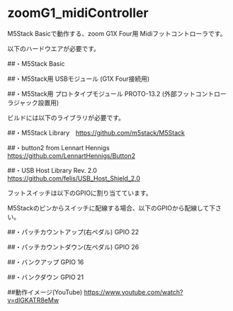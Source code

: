 # zoomG1_midiController
M5Stack Basicで動作する、zoom G1X Four用 Midiフットコントローラです。

以下のハードウエアが必要です。

##・M5Stack Basic

##・M5Stack用 USBモジュール (G1X Four接続用)

##・M5Stack用 プロトタイプモジュール PROTO-13.2 (外部フットコントローラジャック設置用)

ビルドには以下のライブラリが必要です。

##・M5Stack Library　https://github.com/m5stack/M5Stack

##・button2 from Lennart Hennigs https://github.com/LennartHennigs/Button2

##・USB Host Library Rev. 2.0 https://github.com/felis/USB_Host_Shield_2.0



フットスイッチは以下のGPIOに割り当てています。

M5Stackのピンからスイッチに配線する場合、以下のGPIOから配線して下さい。

##・パッチカウントアップ(右ペダル)       GPIO 22

##・パッチカウントダウン(左ペダル)       GPIO 26

##・バンクアップ                         GPIO 16

##・バンクダウン                         GPIO 21



##動作イメージ(YouTube)
https://www.youtube.com/watch?v=dlGKATR8eMw
